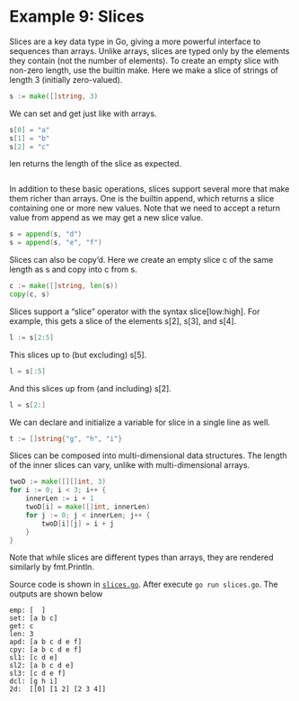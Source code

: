 # Example 9: Slices

Slices are a key data type in Go, giving a more powerful interface to sequences than arrays. Unlike arrays, slices are typed only by the elements they contain (not the number of elements). To create an empty slice with non-zero length, use the builtin make. Here we make a slice of strings of length 3 (initially zero-valued).
```go
s := make([]string, 3)
```
We can set and get just like with arrays.
```go
s[0] = "a"
s[1] = "b"
s[2] = "c"
```
len returns the length of the slice as expected.
```go
```
In addition to these basic operations, slices support several more that make them richer than arrays. One is the builtin append, which returns a slice containing one or more new values. Note that we need to accept a return value from append as we may get a new slice value.
```go
s = append(s, "d")
s = append(s, "e", "f")
```
Slices can also be copy’d. Here we create an empty slice c of the same length as s and copy into c from s.
```go
c := make([]string, len(s))
copy(c, s)
```
Slices support a “slice” operator with the syntax slice[low:high]. For example, this gets a slice of the elements s[2], s[3], and s[4].
```go
l := s[2:5]
```
This slices up to (but excluding) s[5].
```go
l = s[:5]
```
And this slices up from (and including) s[2].
```go
l = s[2:]
```
We can declare and initialize a variable for slice in a single line as well.
```go
t := []string{"g", "h", "i"}
```
Slices can be composed into multi-dimensional data structures. The length of the inner slices can vary, unlike with multi-dimensional arrays.
```go
twoD := make([][]int, 3)
for i := 0; i < 3; i++ {
    innerLen := i + 1
    twoD[i] = make([]int, innerLen)
    for j := 0; j < innerLen; j++ {
        twoD[i][j] = i + j
    }
}
```
Note that while slices are different types than arrays, they are rendered similarly by fmt.Println.

Source code is shown in [`slices.go`](https://github.com/luangtatipsy/go-by-example/blob/main/09-slices/slices.go). After execute `go run slices.go`. The outputs are shown below
```
emp: [  ]
set: [a b c]
get: c
len: 3
apd: [a b c d e f]
cpy: [a b c d e f]
sl1: [c d e]
sl2: [a b c d e]
sl3: [c d e f]
dcl: [g h i]
2d:  [[0] [1 2] [2 3 4]]
```